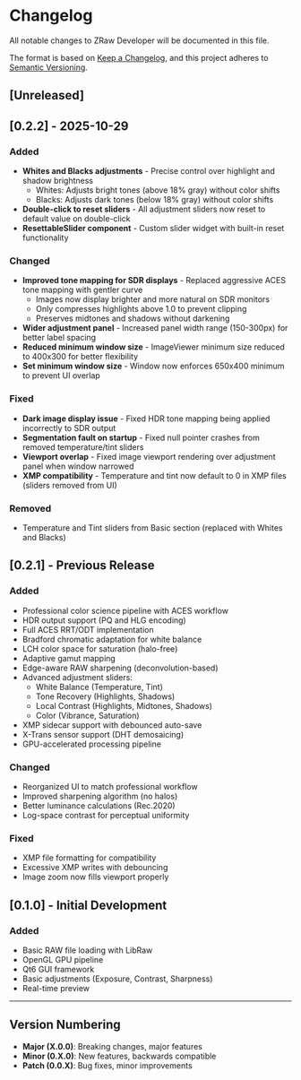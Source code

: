 # Changelog

All notable changes to ZRaw Developer will be documented in this file.

The format is based on [Keep a Changelog](https://keepachangelog.com/en/1.0.0/),
and this project adheres to [Semantic Versioning](https://semver.org/spec/v2.0.0.html).

## [Unreleased]

## [0.2.2] - 2025-10-29

### Added
- **Whites and Blacks adjustments** - Precise control over highlight and shadow brightness
  - Whites: Adjusts bright tones (above 18% gray) without color shifts
  - Blacks: Adjusts dark tones (below 18% gray) without color shifts
- **Double-click to reset sliders** - All adjustment sliders now reset to default value on double-click
- **ResettableSlider component** - Custom slider widget with built-in reset functionality

### Changed
- **Improved tone mapping for SDR displays** - Replaced aggressive ACES tone mapping with gentler curve
  - Images now display brighter and more natural on SDR monitors
  - Only compresses highlights above 1.0 to prevent clipping
  - Preserves midtones and shadows without darkening
- **Wider adjustment panel** - Increased panel width range (150-300px) for better label spacing
- **Reduced minimum window size** - ImageViewer minimum size reduced to 400x300 for better flexibility
- **Set minimum window size** - Window now enforces 650x400 minimum to prevent UI overlap

### Fixed
- **Dark image display issue** - Fixed HDR tone mapping being applied incorrectly to SDR output
- **Segmentation fault on startup** - Fixed null pointer crashes from removed temperature/tint sliders
- **Viewport overlap** - Fixed image viewport rendering over adjustment panel when window narrowed
- **XMP compatibility** - Temperature and tint now default to 0 in XMP files (sliders removed from UI)

### Removed
- Temperature and Tint sliders from Basic section (replaced with Whites and Blacks)

## [0.2.1] - Previous Release

### Added
- Professional color science pipeline with ACES workflow
- HDR output support (PQ and HLG encoding)
- Full ACES RRT/ODT implementation
- Bradford chromatic adaptation for white balance
- LCH color space for saturation (halo-free)
- Adaptive gamut mapping
- Edge-aware RAW sharpening (deconvolution-based)
- Advanced adjustment sliders:
  - White Balance (Temperature, Tint)
  - Tone Recovery (Highlights, Shadows)
  - Local Contrast (Highlights, Midtones, Shadows)
  - Color (Vibrance, Saturation)
- XMP sidecar support with debounced auto-save
- X-Trans sensor support (DHT demosaicing)
- GPU-accelerated processing pipeline

### Changed
- Reorganized UI to match professional workflow
- Improved sharpening algorithm (no halos)
- Better luminance calculations (Rec.2020)
- Log-space contrast for perceptual uniformity

### Fixed
- XMP file formatting for compatibility
- Excessive XMP writes with debouncing
- Image zoom now fills viewport properly

## [0.1.0] - Initial Development

### Added
- Basic RAW file loading with LibRaw
- OpenGL GPU pipeline
- Qt6 GUI framework
- Basic adjustments (Exposure, Contrast, Sharpness)
- Real-time preview

---

## Version Numbering

- **Major (X.0.0)**: Breaking changes, major features
- **Minor (0.X.0)**: New features, backwards compatible
- **Patch (0.0.X)**: Bug fixes, minor improvements
